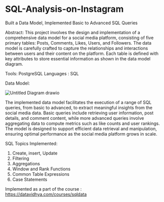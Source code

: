 # SQL-Analysis-on-Instagram
Built a Data Model, Implemented Basic to Advanced SQL Queries

Abstract:
This project involves the design and implementation of a comprehensive data model for a social media platform, consisting of five primary tables: Posts, Comments, Likes, Users, and Followers. The data model is carefully crafted to capture the relationships and interactions between users and their content on the platform. Each table is defined with key attributes to store essential information as shown in the data model diagram. 

Tools: PostgreSQL
Languages : SQL

Data Model:

![Untitled Diagram drawio](https://github.com/sarutlaa/SQL-Analysis-on-Instagram/assets/141533429/97526678-e2b3-470f-96bb-10cab7d6b46b)

The implemented data model facilitates the execution of a range of SQL queries, from basic to advanced, to extract meaningful insights from the social media data. Basic queries include retrieving user information, post details, and comment content, while more advanced queries involve aggregating data to compute metrics such as like counts and user rankings. The model is designed to support efficient data retrieval and manipulation, ensuring optimal performance as the social media platform grows in scale.

SQL Topics Implemented:
1. Create, insert, Update
2. Filtering
3. Aggregations
4. Window and Rank Functions
5. Common Table Expressions
6. Case Statements

Implemented as a part of the course : https://datavidhya.com/courses/sqldata 
